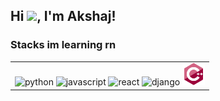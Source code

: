 ## Hi <img src="https://github.com/TheDudeThatCode/TheDudeThatCode/blob/master/Assets/Hi.gif" width="29px">, I'm Akshaj!

### Stacks im learning rn
<table>
    <tr>
      <td>
        <div>
          <img src="https://img.icons8.com/color/128/000000/python.png" alt="python" width="50" height="50" />
          <img src="https://img.icons8.com/color/128/000000/javascript.png" alt="javascript" width="50" height="50" />
          <img src="https://img.icons8.com/color/128/000000/react-native.png" alt="react" width="50" height="50" />
          <img src="https://img.icons8.com/color/128/000000/django.png" alt="django" width="50" height="50" />
          <img src="https://raw.githubusercontent.com/devicons/devicon/master/icons/cplusplus/cplusplus-original.svg" alt="cpp" width="36" height="36" />
        </div>
    </td>
  </tr>
</table>

